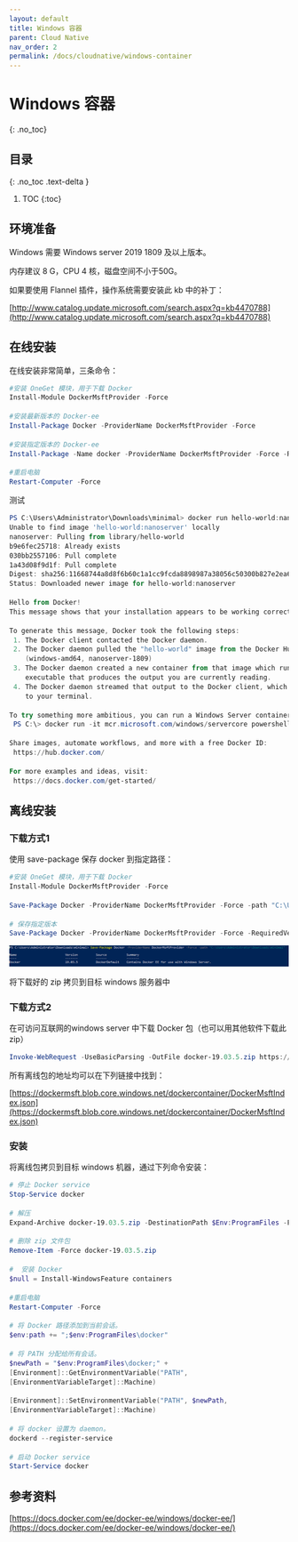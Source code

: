 ```yaml
---
layout: default
title: Windows 容器
parent: Cloud Native
nav_order: 2
permalink: /docs/cloudnative/windows-container
---
```


# Windows 容器

{: .no_toc}

## 目录

{: .no_toc .text-delta }


1. TOC
{:toc}


## 环境准备

Windows 需要 Windows server 2019 1809 及以上版本。

内存建议 8 G，CPU 4 核，磁盘空间不小于50G。

如果要使用 Flannel 插件，操作系统需要安装此 kb 中的补丁：

[http://www.catalog.update.microsoft.com/search.aspx?q=kb4470788](http://www.catalog.update.microsoft.com/search.aspx?q=kb4470788)



## 在线安装

在线安装非常简单，三条命令：



```powershell
#安装 OneGet 模块，用于下载 Docker 
Install-Module DockerMsftProvider -Force

#安装最新版本的 Docker-ee
Install-Package Docker -ProviderName DockerMsftProvider -Force

#安装指定版本的 Docker-ee
Install-Package -Name docker -ProviderName DockerMsftProvider -Force -RequiredVersion 18.09.11

#重启电脑
Restart-Computer -Force
```



测试

```powershell
PS C:\Users\Administrator\Downloads\minimal> docker run hello-world:nanoserver
Unable to find image 'hello-world:nanoserver' locally
nanoserver: Pulling from library/hello-world
b9e6fec25718: Already exists
030bb2557106: Pull complete
1a43d08f9d1f: Pull complete
Digest: sha256:11668744a8d8f6b60c1a1cc9fcda8898987a38056c50300b827e2ea6946fdb02
Status: Downloaded newer image for hello-world:nanoserver

Hello from Docker!
This message shows that your installation appears to be working correctly.

To generate this message, Docker took the following steps:
 1. The Docker client contacted the Docker daemon.
 2. The Docker daemon pulled the "hello-world" image from the Docker Hub.
    (windows-amd64, nanoserver-1809)
 3. The Docker daemon created a new container from that image which runs the
    executable that produces the output you are currently reading.
 4. The Docker daemon streamed that output to the Docker client, which sent it
    to your terminal.

To try something more ambitious, you can run a Windows Server container with:
 PS C:\> docker run -it mcr.microsoft.com/windows/servercore powershell

Share images, automate workflows, and more with a free Docker ID:
 https://hub.docker.com/

For more examples and ideas, visit:
 https://docs.docker.com/get-started/
```



## 离线安装 

### 下载方式1

使用 save-package 保存 docker 到指定路径：

```powershell
#安装 OneGet 模块，用于下载 Docker 
Install-Module DockerMsftProvider -Force

Save-Package Docker -ProviderName DockerMsftProvider -Force -path "C:\Users\Administrator\Downloads\"

# 保存指定版本
Save-Package Docker -ProviderName DockerMsftProvider -Force -RequiredVersion 18.09.11 -path "C:\Users\Administrator\Downloads\"
```



![image-20200515101611212](../../pics/image-20200515101611212.png)



将下载好的 zip 拷贝到目标 windows 服务器中



### 下载方式2

在可访问互联网的windows server 中下载 Docker 包（也可以用其他软件下载此 zip）

```powershell
Invoke-WebRequest -UseBasicParsing -OutFile docker-19.03.5.zip https://download.docker.com/components/engine/windows-server/19.03/docker-19.03.5.zip
```



所有离线包的地址均可以在下列链接中找到：

[https://dockermsft.blob.core.windows.net/dockercontainer/DockerMsftIndex.json](https://dockermsft.blob.core.windows.net/dockercontainer/DockerMsftIndex.json)

### 安装

将离线包拷贝到目标 windows 机器，通过下列命令安装：

```powershell
# 停止 Docker service
Stop-Service docker

# 解压
Expand-Archive docker-19.03.5.zip -DestinationPath $Env:ProgramFiles -Force

# 删除 zip 文件包
Remove-Item -Force docker-19.03.5.zip

#  安装 Docker
$null = Install-WindowsFeature containers

#重启电脑
Restart-Computer -Force

# 将 Docker 路径添加到当前会话。
$env:path += ";$env:ProgramFiles\docker"

# 将 PATH 分配给所有会话。
$newPath = "$env:ProgramFiles\docker;" +
[Environment]::GetEnvironmentVariable("PATH",
[EnvironmentVariableTarget]::Machine)

[Environment]::SetEnvironmentVariable("PATH", $newPath,
[EnvironmentVariableTarget]::Machine)

# 将 docker 设置为 daemon。
dockerd --register-service

# 启动 Docker service
Start-Service docker
```

## 参考资料

[https://docs.docker.com/ee/docker-ee/windows/docker-ee/](https://docs.docker.com/ee/docker-ee/windows/docker-ee/)

